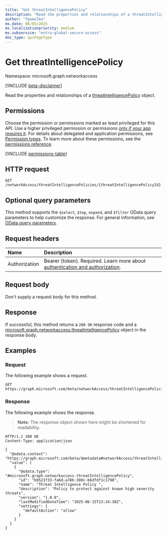 ```yaml
---
title: "Get threatIntelligencePolicy"
description: "Read the properties and relationships of a threatIntelligencePolicy object."
author: "fgomulka"
ms.date: 06/05/2025
ms.localizationpriority: medium
ms.subservice: "entra-global-secure-access"
doc_type: apiPageType
---
```


# Get threatIntelligencePolicy

Namespace: microsoft.graph.networkaccess

[!INCLUDE [beta-disclaimer](../../includes/beta-disclaimer.md)]

Read the properties and relationships of a [threatIntelligencePolicy](../resources/networkaccess-threatintelligencepolicy.md) object.

## Permissions

Choose the permission or permissions marked as least privileged for this API. Use a higher privileged permission or permissions [only if your app requires it](/graph/permissions-overview#best-practices-for-using-microsoft-graph-permissions). For details about delegated and application permissions, see [Permission types](/graph/permissions-overview#permission-types). To learn more about these permissions, see the [permissions reference](/graph/permissions-reference).

<!-- {
  "blockType": "permissions",
  "name": "networkaccess-threatintelligencepolicy-get-permissions"
}
-->
[!INCLUDE [permissions-table](../includes/permissions/networkaccess-threatintelligencepolicy-get-permissions.md)]

## HTTP request

<!-- {
  "blockType": "ignored"
}
-->
``` http
GET /networkAccess/threatIntelligencePolicies/{threatIntelligencePolicyId}
```

## Optional query parameters

This method supports the `$select`, `$top`, `expand`, and `$filter` OData query parameters to help customize the response.  For general information, see [OData query parameters](/graph/query-parameters).

## Request headers

|Name|Description|
|:---|:---|
|Authorization|Bearer {token}. Required. Learn more about [authentication and authorization](/graph/auth/auth-concepts).|

## Request body

Don't supply a request body for this method.

## Response

If successful, this method returns a `200 OK` response code and a [microsoft.graph.networkaccess.threatIntelligencePolicy](../resources/networkaccess-threatintelligencepolicy.md) object in the response body.

## Examples

### Request

The following example shows a request.
<!-- {
  "blockType": "request",
  "name": "get_threatintelligencepolicy"
}
-->
``` http
GET https://graph.microsoft.com/beta/networkAccess/threatIntelligencePolicies/{threatIntelligencePolicyId}
```


### Response

The following example shows the response.
>**Note:** The response object shown here might be shortened for readability.
<!-- {
  "blockType": "response",
  "truncated": true,
  "@odata.type": "microsoft.graph.networkaccess.threatIntelligencePolicy"
}
-->
``` http
HTTP/1.1 200 OK
Content-Type: application/json

{
  "@odata.context": "https://graph.microsoft.com/beta/$metadata#networkAccess/threatIntelligencePolicies",
  "value": [
    {
      "@odata.type": "#microsoft.graph.networkaccess.threatIntelligencePolicy",
      "id": "b8521f33-fa6d-a78b-308c-b6dfdf1c1798",
      "name": "Threat Intelligence Policy ",
      "description": "Policy to protect against known high severity threats",
      "version": "1.0.0",
      "lastModifiedDateTime": "2025-06-15T13:24:38Z",
      "settings": {
        "defaultAction": "allow"
      }
    }
  ]
}
```

